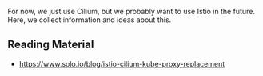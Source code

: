 For now, we just use Cilium, but we probably want to use Istio in the future. Here, we collect information and ideas about this.

## Reading Material

- https://www.solo.io/blog/istio-cilium-kube-proxy-replacement
